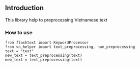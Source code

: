 ## Introduction
This library help to preprocessing Vietnamese text
### How to use

```
from flashtext import KeywordProcessor
from vn_helper import text_preprocessing, num_preprocessing
text = "text"
new_text = text_preprocessing(text)
new_text = text_preprocessing(text)
```
